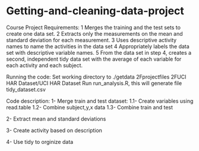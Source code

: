 # Getting-and-cleaning-data-project
Course Project Requirements:
1 Merges the training and the test sets to create one data set.
2 Extracts only the measurements on the mean and standard deviation for each measurement.
3 Uses descriptive activity names to name the activities in the data set
4 Appropriately labels the data set with descriptive variable names.
5 From the data set in step 4, creates a second, independent tidy data set with the average of each variable for each activity and each subject.

Running the code:
Set working directory to ./getdata 2Fprojectfiles 2FUCI HAR Dataset/UCI HAR Dataset
Run run_analysis.R, this will generate file tidy_dataset.csv

Code description:
1- Merge train and test dataset: 
 1.1- Create variables using read.table
 1.2- Combine subject,y,x data
 1.3- Combine train and test
 
 2- Extract mean and standard deviations 
 
 3- Create activity based on description
 
 4- Use tidy to orginize data
